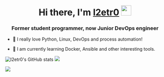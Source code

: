 <h1 align="center">Hi there, I'm <a href="https://i2etr0.github.io" target="_blank">I2etr0</a>
<img src="https://github.com/blackcater/blackcater/raw/main/images/Hi.gif" height="32"/></h1>
<h3 align="center">Former student programmer, now Junior DevOps engineer</h3>

- 👀 I really love Python, Linux, DevOps and process automation!

- 🌱 I am currently learning Docker, Ansible and other interesting tools.
<!-- - 📫 How to get to me: you can write to the mail: yyaroslav43@gmail.сom -->

![I2etr0's GitHub stats](https://github-readme-stats.vercel.app/api?username=I2etr0&show_icons=true&bg_color=FA8072,C71585) ![](https://github-profile-summary-cards.vercel.app/api/cards/repos-per-language?username=I2etr0&theme=vue)

![](https://komarev.com/ghpvc/?username=I2etr0)
